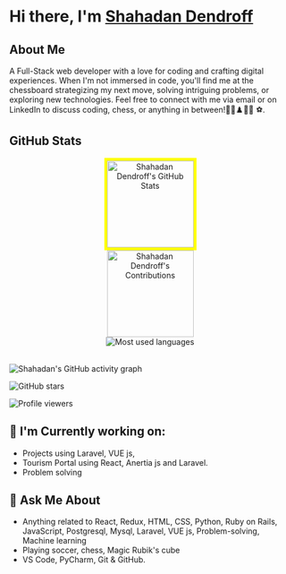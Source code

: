 # Hi there, I'm [Shahadan Dendroff]()

## About Me
A Full-Stack web developer with a love for coding and crafting digital experiences. When I'm not immersed in code, you'll find me at the chessboard strategizing my next move, solving intriguing problems, or exploring new technologies. Feel free to connect with me via email or on LinkedIn to discuss coding, chess, or anything in between!🚴‍♂️♟️👨‍💻 ⚽.

## GitHub Stats

<div align="center">
  <div style="display: flex; flex-direction: column; align-items: center;">
    <img src="https://github-readme-stats.vercel.app/api?username=shahadandendroff&show_icons=true&hide_border=true&title_color=f65ee0&icon_color=1495ff&text_color=0CFFD2&bg_color=0c002e" alt="Shahadan Dendroff's GitHub Stats" height="155" style="border: 5px solid yellow;"/>
    <img src="https://github-readme-streak-stats.herokuapp.com?user=shahadandendroff&hide_border=true&ring=f65ee0&sideNums=f65ee0&stroke=1495ff&background=0c002e&sideLabels=0cffd2&dates=1495ff&fire=1495ff&currStreakLabel=0cffd2&currStreakNum=0cffd2&date_format=M%20j%5B%2C%20Y%5D" alt="Shahadan Dendroff's Contributions" height="155"/>
    <img src="https://github-readme-stats.vercel.app/api/top-langs/?username=shahadandendroff&bg_color=0c002e&title_color=f65ee0&text_color=0CFFD2&icon_color=1495ff&langs_count=10&layout=compact" alt="Most used languages" style="border: none;">
  </div>
</div>

<br>

![Shahadan's GitHub activity graph](https://github-readme-activity-graph.vercel.app/graph?username=shahadandendroff&bg_color=0c002e&color=0CFFD2&line=f65ee0&point=1495ff&area=true&hide_border=true)
<br>

<div align="center">
  
</div>

![GitHub stars](https://img.shields.io/github/stars/shahadandendroff?style=social)

![Profile viewers](https://komarev.com/ghpvc/?username=shahadandendroff&color=green)
<br>
## 🌱 I'm Currently working on:
- Projects using Laravel, VUE js,
- Tourism Portal using React, Anertia js and Laravel.
- Problem solving

## 💬 Ask Me About

- Anything related to React, Redux, HTML, CSS, Python, Ruby on Rails, JavaScript, Postgresql, Mysql, Laravel, VUE js, Problem-solving, Machine learning
- Playing soccer, chess, Magic Rubik's cube
- VS Code, PyCharm, Git & GitHub.
